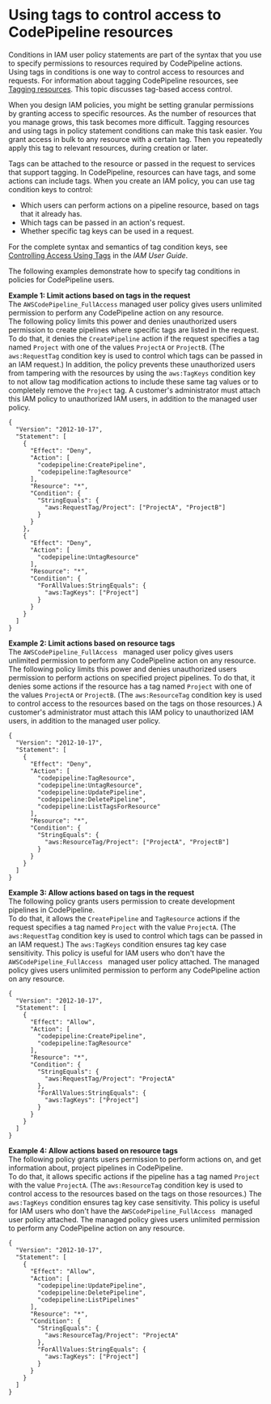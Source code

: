 # Using tags to control access to CodePipeline resources<a name="tag-based-access-control"></a>

Conditions in IAM user policy statements are part of the syntax that you use to specify permissions to resources required by CodePipeline actions\. Using tags in conditions is one way to control access to resources and requests\. For information about tagging CodePipeline resources, see [Tagging resources](tag-resources.md)\. This topic discusses tag\-based access control\.

When you design IAM policies, you might be setting granular permissions by granting access to specific resources\. As the number of resources that you manage grows, this task becomes more difficult\. Tagging resources and using tags in policy statement conditions can make this task easier\. You grant access in bulk to any resource with a certain tag\. Then you repeatedly apply this tag to relevant resources, during creation or later\.

Tags can be attached to the resource or passed in the request to services that support tagging\. In CodePipeline, resources can have tags, and some actions can include tags\. When you create an IAM policy, you can use tag condition keys to control:
+ Which users can perform actions on a pipeline resource, based on tags that it already has\.
+ Which tags can be passed in an action's request\.
+ Whether specific tag keys can be used in a request\.

For the complete syntax and semantics of tag condition keys, see [Controlling Access Using Tags](https://docs.aws.amazon.com/IAM/latest/UserGuide/access_tags.html) in the *IAM User Guide*\.

The following examples demonstrate how to specify tag conditions in policies for CodePipeline users\.

**Example 1: Limit actions based on tags in the request**  
The `AWSCodePipeline_FullAccess` managed user policy gives users unlimited permission to perform any CodePipeline action on any resource\.  
The following policy limits this power and denies unauthorized users permission to create pipelines where specific tags are listed in the request\. To do that, it denies the `CreatePipeline` action if the request specifies a tag named `Project` with one of the values `ProjectA` or `ProjectB`\. \(The `aws:RequestTag` condition key is used to control which tags can be passed in an IAM request\.\) In addition, the policy prevents these unauthorized users from tampering with the resources by using the `aws:TagKeys` condition key to not allow tag modification actions to include these same tag values or to completely remove the `Project` tag\. A customer's administrator must attach this IAM policy to unauthorized IAM users, in addition to the managed user policy\.  

```
{
  "Version": "2012-10-17",
  "Statement": [
    {
      "Effect": "Deny",
      "Action": [
        "codepipeline:CreatePipeline",
        "codepipeline:TagResource"
      ],
      "Resource": "*",
      "Condition": {
        "StringEquals": {
          "aws:RequestTag/Project": ["ProjectA", "ProjectB"]
        }
      }
    },
    {
      "Effect": "Deny",
      "Action": [
        "codepipeline:UntagResource"
      ],
      "Resource": "*",
      "Condition": {
        "ForAllValues:StringEquals": {
          "aws:TagKeys": ["Project"]
        }
      }
    }
  ]
}
```

**Example 2: Limit actions based on resource tags**  
The `AWSCodePipeline_FullAccess ` managed user policy gives users unlimited permission to perform any CodePipeline action on any resource\.  
The following policy limits this power and denies unauthorized users permission to perform actions on specified project pipelines\. To do that, it denies some actions if the resource has a tag named `Project` with one of the values `ProjectA` or `ProjectB`\. \(The `aws:ResourceTag` condition key is used to control access to the resources based on the tags on those resources\.\) A customer's administrator must attach this IAM policy to unauthorized IAM users, in addition to the managed user policy\.  

```
{
  "Version": "2012-10-17",
  "Statement": [
    {
      "Effect": "Deny",
      "Action": [
        "codepipeline:TagResource",
        "codepipeline:UntagResource",
        "codepipeline:UpdatePipeline",
        "codepipeline:DeletePipeline",
        "codepipeline:ListTagsForResource"
      ],
      "Resource": "*",
      "Condition": {
        "StringEquals": {
          "aws:ResourceTag/Project": ["ProjectA", "ProjectB"]
        }
      }
    }
  ]
}
```

**Example 3: Allow actions based on tags in the request**  
The following policy grants users permission to create development pipelines in CodePipeline\.  
To do that, it allows the `CreatePipeline` and `TagResource` actions if the request specifies a tag named `Project` with the value `ProjectA`\. \(The `aws:RequestTag` condition key is used to control which tags can be passed in an IAM request\.\) The `aws:TagKeys` condition ensures tag key case sensitivity\. This policy is useful for IAM users who don't have the `AWSCodePipeline_FullAccess ` managed user policy attached\. The managed policy gives users unlimited permission to perform any CodePipeline action on any resource\.  

```
{
  "Version": "2012-10-17",
  "Statement": [
    {
      "Effect": "Allow",
      "Action": [
        "codepipeline:CreatePipeline",
        "codepipeline:TagResource"
      ],
      "Resource": "*",
      "Condition": {
        "StringEquals": {
          "aws:RequestTag/Project": "ProjectA"
        },
        "ForAllValues:StringEquals": {
          "aws:TagKeys": ["Project"]
        }
      }
    }
  ]
}
```

**Example 4: Allow actions based on resource tags**  
The following policy grants users permission to perform actions on, and get information about, project pipelines in CodePipeline\.  
To do that, it allows specific actions if the pipeline has a tag named `Project` with the value `ProjectA`\. \(The `aws:ResourceTag` condition key is used to control access to the resources based on the tags on those resources\.\) The `aws:TagKeys` condition ensures tag key case sensitivity\. This policy is useful for IAM users who don't have the `AWSCodePipeline_FullAccess ` managed user policy attached\. The managed policy gives users unlimited permission to perform any CodePipeline action on any resource\.  

```
{
  "Version": "2012-10-17",
  "Statement": [
    {
      "Effect": "Allow",
      "Action": [
        "codepipeline:UpdatePipeline",
        "codepipeline:DeletePipeline",
        "codepipeline:ListPipelines"
      ],
      "Resource": "*",
      "Condition": {
        "StringEquals": {
          "aws:ResourceTag/Project": "ProjectA"
        },
        "ForAllValues:StringEquals": {
          "aws:TagKeys": ["Project"]
        }
      }
    }
  ]
}
```